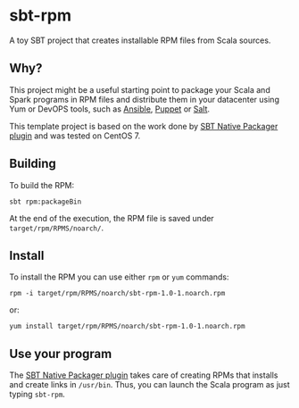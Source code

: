 # sbt-rpm
A toy SBT project that creates installable RPM files from Scala sources.

## Why?

This project might be a useful starting point to package your Scala and Spark programs in RPM files and distribute them in your datacenter using Yum or DevOPS tools, such as [Ansible](https://www.ansible.com/), [Puppet](https://puppet.com/) or [Salt](https://saltstack.com/).

This template project is based on the work done by [SBT Native Packager plugin](https://github.com/sbt/sbt-native-packager) and was tested on CentOS 7.

## Building

To build the RPM:

    sbt rpm:packageBin

At the end of the execution, the RPM file is saved under `target/rpm/RPMS/noarch/`.
    
## Install

To install the RPM you can use either `rpm` or `yum` commands:

    rpm -i target/rpm/RPMS/noarch/sbt-rpm-1.0-1.noarch.rpm

or:

    yum install target/rpm/RPMS/noarch/sbt-rpm-1.0-1.noarch.rpm

## Use your program
The [SBT Native Packager plugin](https://github.com/sbt/sbt-native-packager) takes care of creating RPMs that installs and create links in `/usr/bin`. Thus, you can launch the Scala program as just typing `sbt-rpm`.
